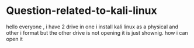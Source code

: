 # Question-related-to-kali-linux
hello everyone ,  i have 2 drive in one i install kali linux as a physical and other i format but the other drive is not opening it is just shownig. how i can open it 
